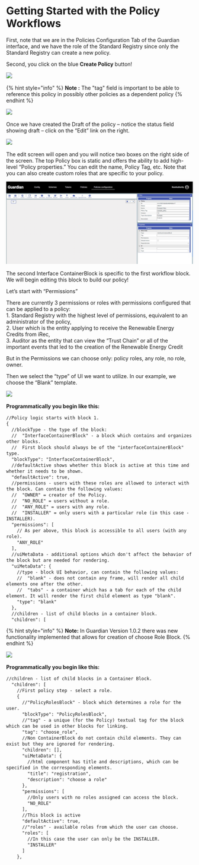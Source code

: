 # Getting Started with the Policy Workflows

First, note that we are in the Policies Configuration Tab of the Guardian interface, and we have the role of the Standard Registry since only the Standard Registry can create a new policy.

Second, you click on the blue **Create Policy** button!

![](../.gitbook/assets/PW\_1.png)

{% hint style="info" %}
**Note :** The "tag" field is important to be able to reference this policy in possibly other policies as a dependent policy
{% endhint %}

![](../.gitbook/assets/PW\_2.png)

Once we have created the Draft of the policy – notice the status field showing draft – click on the “Edit” link on the right.

![](../.gitbook/assets/PW\_3.png)

The edit screen will open and you will notice two boxes on the right side of the screen. The top Policy box is static and offers the ability to add high-level “Policy properties.” You can edit the name, Policy Tag, etc. Note that you can also create custom roles that are specific to your policy.

![](<../.gitbook/assets/image (18).png>)

The second Interface ContainerBlock is specific to the first workflow block. We will begin editing this block to build our policy!

Let’s start with “Permissions”

There are currently 3 permissions or roles with permissions configured that can be applied to a policy:\
1\. Standard Registry with the highest level of permissions, equivalent to an administrator of the policy,\
2\. User which is the entity applying to receive the Renewable Energy Credits from iRec,\
3\. Auditor as the entity that can view the “Trust Chain” or all of the important events that led to the creation of the Renewable Energy Credit

But in the Permissions we can choose only: policy roles, any role, no role, owner.

Then we select the “type” of UI we want to utilize. In our example, we choose the “Blank” template.

![](../.gitbook/assets/PW\_5.png)

**Programmatically you begin like this:**

```
//Policy logic starts with block 1.
{
  //blockType - the type of the block:
  //  "InterfaceContainerBlock" - a block which contains and organizes other blocks.
  //  First block should always be of the "interfaceContainerBlock" type.
  "blockType": "InterfaceContainerBlock",
  //defaultActive shows whether this block is active at this time and whether it needs to be shown.
  "defaultActive": true,
  //permissions - users with these roles are allowed to interact with the block. Can contain the following values:
  //  "OWNER" = creator of the Policy.
  //  "NO_ROLE" = users without a role.
  //  "ANY_ROLE" = users with any role.
  //  "INSTALLER" = only users with a particular role (in this case - INSTALLER).
  "permissions": [
    // As per above, this block is accessible to all users (with any role).
    "ANY_ROLE"
  ],
  //uiMetaData - additional options which don't affect the behavior of the block but are needed for rendering.
  "uiMetaData": {
    //type - block UI behavior, can contain the following values:
    //  "blank" - does not contain any frame, will render all child elements one after the other.
    //  "tabs" - a container which has a tab for each of the child element. It will render the first child element as type "blank".
    "type": "blank"
  },
  //children - list of child blocks in a container block.
  "children": [
```

{% hint style="info" %}
**Note:** In Guardian Version 1.0.2 there was new functionality implemented that allows for creation of choose Role Block.
{% endhint %}

![](../.gitbook/assets/PW\_33.png)

**Programmatically you begin like this:**

```
//children - list of child blocks in a Container Block.
  "children": [
    //First policy step - select a role.
    {
      //"PolicyRolesBlock" - block which determines a role for the user.
      "blockType": "PolicyRolesBlock",
      //"tag" - a unique (for the Policy) textual tag for the block which can be used in other blocks for linking.
      "tag": "choose_role",
      //Non ContainerBlock do not contain child elements. They can exist but they are ignored for rendering.
      "children": [],
      "uiMetaData": {
        //html component has title and descriptions, which can be specified in the corresponding elements.
        "title": "registration",
        "description": "choose a role"
      },
      "permissions": [
        //Only users with no roles assigned can access the block.
        "NO_ROLE"
      ],
      //This block is active
      "defaultActive": true,
      //"roles" - available roles from which the user can choose.
      "roles": [
        //In this case the user can only be the INSTALLER.
        "INSTALLER"
      ]
    },
```
